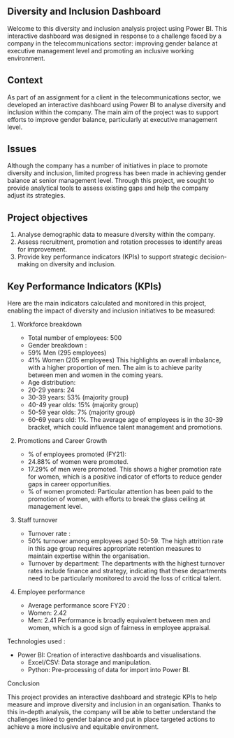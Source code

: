 ##  Diversity and Inclusion Dashboard 

Welcome to this diversity and inclusion analysis project using Power BI. This interactive dashboard was designed in response to a challenge faced by a company in the telecommunications sector: improving gender balance at executive management level and promoting an inclusive working environment.


<h2> Context </h2>

As part of an assignment for a client in the telecommunications sector, we developed an interactive dashboard using Power BI to analyse diversity and inclusion within the company. The main aim of the project was to support efforts to improve gender balance, particularly at executive management level.

<h2> Issues </h2>

Although the company has a number of initiatives in place to promote diversity and inclusion, limited progress has been made in achieving gender balance at senior management level. Through this project, we sought to provide analytical tools to assess existing gaps and help the company adjust its strategies.

<h2> Project objectives </h2>

1.	Analyse demographic data to measure diversity within the company.
2.	Assess recruitment, promotion and rotation processes to identify areas for improvement.
3.	Provide key performance indicators (KPIs) to support strategic decision-making on diversity and inclusion.
 
<h2> Key Performance Indicators (KPIs) </h2>

Here are the main indicators calculated and monitored in this project, enabling the impact of diversity and inclusion initiatives to be measured:

1. Workforce breakdown

	- Total number of employees: 500
	- Gender breakdown :
	- 59% Men (295 employees)
	- 41% Women (205 employees)
This highlights an overall imbalance, with a higher proportion of men. The aim is to achieve parity between men and women in the coming years.
	- Age distribution:
	- 20-29 years: 24
	- 30-39 years: 53% (majority group)
	- 40-49 year olds: 15% (majority group)
	- 50-59 year olds: 7% (majority group)
	- 60-69 years old: 1%.
The average age of employees is in the 30-39 bracket, which could influence talent management and promotions.

2. Promotions and Career Growth

	- % of employees promoted (FY21):
	- 24.88% of women were promoted.
	- 17.29% of men were promoted.
This shows a higher promotion rate for women, which is a positive indicator of efforts to reduce gender gaps in career opportunities.
	- % of women promoted: Particular attention has been paid to the promotion of women, with efforts to break the glass ceiling at management level.


3.  Staff turnover

	- Turnover rate :
	- 50% turnover among employees aged 50-59.
The high attrition rate in this age group requires appropriate retention measures to maintain expertise within the organisation.
	- Turnover by department: The departments with the highest turnover rates include finance and strategy, indicating that these departments need to be particularly monitored to avoid the loss of critical talent.

4. Employee performance

	- Average performance score FY20 :
	- Women: 2.42
	- Men: 2.41
Performance is broadly equivalent between men and women, which is a good sign of fairness in employee appraisal.

Technologies used :

 - Power BI: Creation of interactive dashboards and visualisations.
	- Excel/CSV: Data storage and manipulation.
	- Python: Pre-processing of data for import into Power BI.

Conclusion

This project provides an interactive dashboard and strategic KPIs to help measure and improve diversity and inclusion in an organisation. Thanks to this in-depth analysis, the company will be able to better understand the challenges linked to gender balance and put in place targeted actions to achieve a more inclusive and equitable environment.

